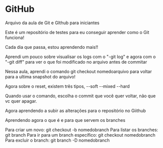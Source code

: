 # GitHub

Arquivo da aula de Git e GIthub para iniciantes 

Este é um repositório de testes para eu conseguir aprender como o Git funciona!

Cada dia que passa, estou aprendendo mais!!



Aprendi um pouco sobre visualisar os logs com o "-git log" e agora com o "-git diff" para ver o que foi modificado no arquivo antes de commitar

Nessa aula, aprendi o comando git checkout nomedoarquivo  para voltar para a ultima snapshot do arquivo!

Agora sobre o reset, existem três tipos, --soft --mixed --hard

Quando usar o comando, escolha o commit que você quer voltar, não que vc quer apagar.

Agora aprendendo a subir as alterações para o repositório no Giithub


Aprendendo agora o que é e para que servem os branches

Para criar um novo: git checkout -b nomedobranch
Para listar os branches: git branch
Para ir para um branch específico: git checkout nomedobranch
Para excluir o branch: git branch -D nomedobranch
